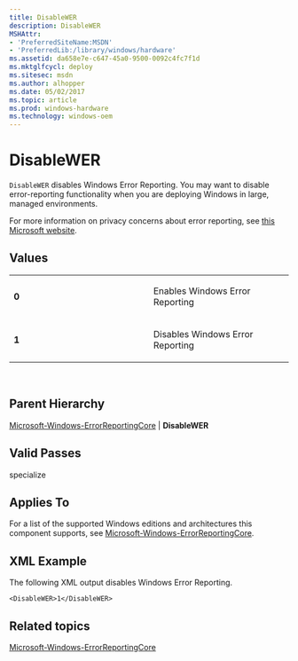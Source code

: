 ```yaml
---
title: DisableWER
description: DisableWER
MSHAttr:
- 'PreferredSiteName:MSDN'
- 'PreferredLib:/library/windows/hardware'
ms.assetid: da658e7e-c647-45a0-9500-0092c4fc7f1d
ms.mktglfcycl: deploy
ms.sitesec: msdn
ms.author: alhopper
ms.date: 05/02/2017
ms.topic: article
ms.prod: windows-hardware
ms.technology: windows-oem
---
```


# DisableWER


`DisableWER` disables Windows Error Reporting. You may want to disable error-reporting functionality when you are deploying Windows in large, managed environments.

For more information on privacy concerns about error reporting, see [this Microsoft website](http://go.microsoft.com/fwlink/?linkid=50163).

## Values


<table>
<colgroup>
<col width="50%" />
<col width="50%" />
</colgroup>
<tbody>
<tr class="odd">
<td><p><strong>0</strong></p></td>
<td><p>Enables Windows Error Reporting</p></td>
</tr>
<tr class="even">
<td><p><strong>1</strong></p></td>
<td><p>Disables Windows Error Reporting</p></td>
</tr>
</tbody>
</table>

 

## Parent Hierarchy


[Microsoft-Windows-ErrorReportingCore](microsoft-windows-errorreportingcore.md) | **DisableWER**

## Valid Passes


specialize

## Applies To


For a list of the supported Windows editions and architectures this component supports, see [Microsoft-Windows-ErrorReportingCore](microsoft-windows-errorreportingcore.md).

## XML Example


The following XML output disables Windows Error Reporting.

``` syntax
<DisableWER>1</DisableWER>
```

## Related topics


[Microsoft-Windows-ErrorReportingCore](microsoft-windows-errorreportingcore.md)

 

 







